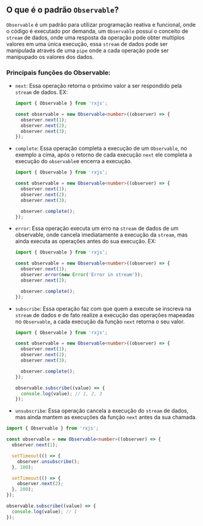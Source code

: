 ## O que é o padrão `Observable`?

`Observable` é um padrão para utilizar programação reativa e funcional, onde o código é executado por demanda, um `Observable` possuí o conceito de `stream` de dados, onde uma resposta da operação pode obter multiplos valores em uma única execução, essa `stream` de dados pode ser manipulada através de uma `pipe` onde a cada operação pode ser manipupado os valores dos dados.

### Principais funções do Observable:

- `next`: Essa operação retorna o próximo valor a ser respondido pela `stream` de dados. EX:

  ```typescript
  import { Observable } from 'rxjs';

  const observable = new Observable<number>((observer) => {
    observer.next(1);
    observer.next(2);
    observer.next(3);
  });
  ```

- `complete`: Essa operação completa a execução de um `Observable`, no exemplo a cima, após o retorno de cada execução `next` ele completa a execução do `observable`e encerra a execução.

  ```typescript
  import { Observable } from 'rxjs';

  const observable = new Observable<number>((observer) => {
    observer.next(1);
    observer.next(2);
    observer.next(3);

    observer.complete();
  });
  ```

- `error`: Essa operação executa um erro na `stream` de dados de um observable, onde cancela imediatamente a execução da `stream`, mas ainda executa as operações antes do sua execução. EX:

  ```typescript
  import { Observable } from 'rxjs';

  const observable = new Observable<number>((observer) => {
    observer.next(1);
    observer.error(new Error('Error in stream'));
    observer.next(2);

    observer.complete();
  });
  ```

- `subscribe`: Essa operação faz com que quem a execute se inscreva na `stream` de dados e de fato realize a execução das operações mapeadas no `Observable`, a cada execução da função `next` retorna o seu valor.

  ```typescript
  import { Observable } from 'rxjs';

  const observable = new Observable<number>((observer) => {
    observer.next(1);
    observer.next(2);
    observer.next(3);

    observer.complete();
  });

  observable.subscribe((value) => {
    console.log(value); // 1, 2, 3
  });
  ```

- `unsubscribe`: Essa operação cancela a execução do `stream` de dados, mas ainda mantem as execuções da função `next` antes da sua chamada.

```typescript
import { Observable } from 'rxjs';

const observable = new Observable<number>((observer) => {
  observer.next(1);

  setTimeout(() => {
    observer.unsubscribe();
  }, 100);

  setTimeout(() => {
    observer.next(2);
  }, 200);
});

observable.subscribe((value) => {
  console.log(value); // 1
});
```
